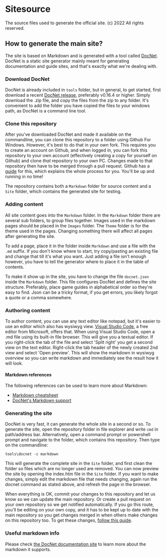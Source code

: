 # Sitesource

The source files used to generate the official site. (c) 2022 All rights reserved. 

## How to generate the main site?

The site is based on Markdown and is generated with a tool called [DocNet](https://github.com/FransBouma/DocNet). DocNet is a static site generator mainly meant for generating documentation and guide sites, and that's exactly what we're dealing with. 

### Download DocNet
DocNet is already included in `tools` folder, but in general, to get started, first download a recent [DocNet release](https://github.com/FransBouma/DocNet/releases), preferably v0.16.4 or higher. Simply download the .zip file, and copy the files from the zip to any folder. It's convenient to add the folder you have copied the files to your windows path, as DocNet is a command line tool.

### Clone this repository
After you've downloaded DocNet and made it available on the commandline, you can clone this repository to a folder using Github For Windows. However, it's best to do that in your own fork. This requires you to create an account on Github, and when logged in, you can fork this repository to your own account (effectively creating a copy for yourself on Github) and clone *that* repository to your own PC. Changes made to that repository then have to be merged through a pull request. Github has a [guide](https://guides.github.com/activities/forking/) for this, which explains the whole process for you. You'll be up and running in no time!

The repository contains both a `Markdown` folder for source content and a `Site` folder, which contains the generated site for testing. 

### Adding content
All site content goes into the `Markdown` folder. In the `Markdown` folder there are several sub folders, to group files together. Images used in the markdown pages should be placed in the `Images` folder. The `Theme` folder is for the theme used in the pages. Changing something there will affect all pages after generating the site. 

To add a page, place it in the folder inside `Markdown` and use a file with the `.md` suffix. If you don't know where to start, try copy/pasting an existing file and change that till it's what you want. Just adding a file isn't enough however, you have to tell the generator where to place it in the table of contents. 

To make it show up in the site, you have to change the file `docnet.json` inside the `Markdown` folder. This file configures DocNet and defines the site structure. Preferably, place game guides in alphabetical order so they're easy to find. Json can be a tricky format, if you get errors, you likely forgot a quote or a comma somewhere. 

### Authoring content
To author content, you can use any text editor like notepad, but it's easier to use an editor which also has wysiwyg view. 
[Visual Studio Code](https://code.visualstudio.com), a free editor from Microsoft, offers that. When using Visual Studio Code, open a .md file using its built-in file browser. This will give you a textual editor. If you right-click the tab of the file and select 'Split right' you get a second view on the text editor. Right-click the tab header of the newly created 2nd view and select 'Open preview'. This will show the markdown in wysiwyg overview so you can write markdown and immediately see the result how it will look.

#### Markdown references
The following references can be used to learn more about Markdown:

* [Markdown cheatsheet](https://github.com/adam-p/markdown-here/wiki/Markdown-Cheatsheet)
* [DocNet's Markdown support](http://fransbouma.github.io/DocNet/WritingcontentusingMarkdown.htm)

### Generating the site
DocNet is very fast, it can generate the whole site in a second or so. To generate the site, open the repository folder in file explorer and write `cmd` in path/address bar. Alternatively, open a command prompt or powershell prompt and navigate to the folder, which contains this repository. Then type on the commandline:

```
tools\docnet -c markdown
```

This will generate the complete site in the `Site` folder, and first clean the folder so files which are no longer used are removed. You can now preview the site by opening the index.htm file in the `Site` folder. If you want to make changes, simply edit the markdown file that needs changing, again run the docnet command as stated above, and refresh the page in the browser. 

When everything is OK, commit your changes to this repository and let us know so we can update the main repository. Or create a pull request on your own repository so we get notified automatically. If you go this route, you'll be editing on your own copy, and it has to be kept up to date with the main repository so you get changes merged in when others make changes on this repository too. 
To get these changes, [follow this guide](https://help.github.com/en/articles/syncing-a-fork).

### Useful markdown info
Please check [the DocNet documentation site](http://fransbouma.github.io/DocNet/WritingcontentusingMarkdown.htm) to learn more about the markdown it supports.

